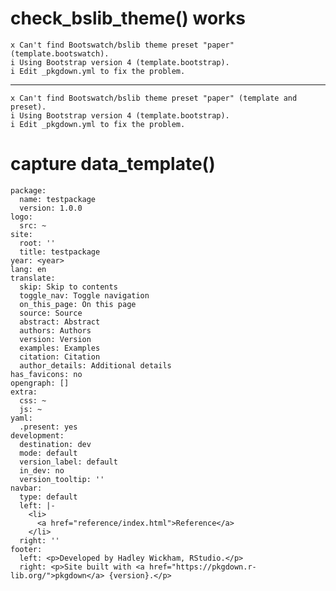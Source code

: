 # check_bslib_theme() works

    x Can't find Bootswatch/bslib theme preset "paper" (template.bootswatch).
    i Using Bootstrap version 4 (template.bootstrap).
    i Edit _pkgdown.yml to fix the problem.

---

    x Can't find Bootswatch/bslib theme preset "paper" (template and preset).
    i Using Bootstrap version 4 (template.bootstrap).
    i Edit _pkgdown.yml to fix the problem.

# capture data_template()

    package:
      name: testpackage
      version: 1.0.0
    logo:
      src: ~
    site:
      root: ''
      title: testpackage
    year: <year>
    lang: en
    translate:
      skip: Skip to contents
      toggle_nav: Toggle navigation
      on_this_page: On this page
      source: Source
      abstract: Abstract
      authors: Authors
      version: Version
      examples: Examples
      citation: Citation
      author_details: Additional details
    has_favicons: no
    opengraph: []
    extra:
      css: ~
      js: ~
    yaml:
      .present: yes
    development:
      destination: dev
      mode: default
      version_label: default
      in_dev: no
      version_tooltip: ''
    navbar:
      type: default
      left: |-
        <li>
          <a href="reference/index.html">Reference</a>
        </li>
      right: ''
    footer:
      left: <p>Developed by Hadley Wickham, RStudio.</p>
      right: <p>Site built with <a href="https://pkgdown.r-lib.org/">pkgdown</a> {version}.</p>
    

